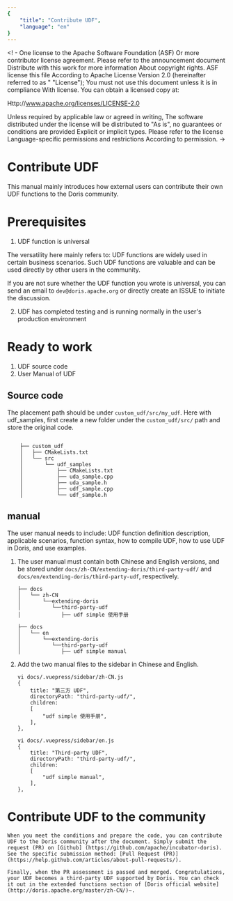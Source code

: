 ```yaml
---
{
    "title": "Contribute UDF",
    "language": "en"
}
---
```


<! -
One license to the Apache Software Foundation (ASF)
Or more contributor license agreement. Please refer to the announcement document
Distribute with this work for more information
About copyright rights. ASF license this file
According to Apache License Version 2.0 (hereinafter referred to as "
"License"); You must not use this document unless it is in compliance
With license. You can obtain a licensed copy at:

Http://www.apache.org/licenses/LICENSE-2.0

Unless required by applicable law or agreed in writing,
The software distributed under the license will be distributed to
"As is", no guarantees or conditions are provided
Explicit or implicit types. Please refer to the license
Language-specific permissions and restrictions
According to permission.
->

# Contribute UDF

This manual mainly introduces how external users can contribute their own UDF functions to the Doris community.

# Prerequisites

1. UDF function is universal

The versatility here mainly refers to: UDF functions are widely used in certain business scenarios. Such UDF functions are valuable and can be used directly by other users in the community.

If you are not sure whether the UDF function you wrote is universal, you can send an email to `dev@doris.apache.org` or directly create an ISSUE to initiate the discussion.

2. UDF has completed testing and is running normally in the user's production environment

# Ready to work

1. UDF source code
2. User Manual of UDF

## Source code

The placement path should be under `custom_udf/src/my_udf`. Here with udf_samples, first create a new folder under the `custom_udf/src/` path and store the original code.

```

    ├── custom_udf
    │   ├── CMakeLists.txt
    │   └── src
    │       └── udf_samples
    │           ├── CMakeLists.txt
    │           ├── uda_sample.cpp
    │           ├── uda_sample.h
    │           ├── udf_sample.cpp
    │           └── udf_sample.h

```

## manual

The user manual needs to include: UDF function definition description, applicable scenarios, function syntax, how to compile UDF, how to use UDF in Doris, and use examples.

1. The user manual must contain both Chinese and English versions, and be stored under `docs/zh-CN/extending-doris/third-party-udf/` and `docs/en/extending-doris/third-party-udf`, respectively.

    ```
    ├── docs
    │   └── zh-CN
    │       └──extending-doris
    │          └──third-party-udf
    │             ├── udf simple 使用手册

    ```

    ```
    ├── docs
    │   └── en
    │       └──extending-doris
    │          └──third-party-udf
    │             ├── udf simple manual
    ```

2. Add the two manual files to the sidebar in Chinese and English.

    ```
    vi docs/.vuepress/sidebar/zh-CN.js
    {
        title: "第三方 UDF",
        directoryPath: "third-party-udf/",
        children:
        [
            "udf simple 使用手册",
        ],
    },
    ```

    ```
    vi docs/.vuepress/sidebar/en.js
    {
        title: "Third-party UDF",
        directoryPath: "third-party-udf/",
        children:
        [
            "udf simple manual",
        ],
    },

    ```

# Contribute UDF to the community

    When you meet the conditions and prepare the code, you can contribute UDF to the Doris community after the document. Simply submit the request (PR) on [Github] (https://github.com/apache/incubator-doris). See the specific submission method: [Pull Request (PR)] (https://help.github.com/articles/about-pull-requests/).

    Finally, when the PR assessment is passed and merged. Congratulations, your UDF becomes a third-party UDF supported by Doris. You can check it out in the extended functions section of [Doris official website] (http://doris.apache.org/master/zh-CN/)~.
